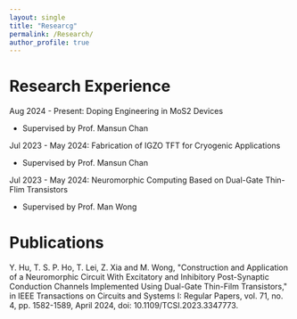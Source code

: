 ```yaml
---
layout: single
title: "Researcg"
permalink: /Research/
author_profile: true
---
```


Research Experience
=====
Aug 2024 - Present: Doping Engineering in MoS2 Devices 
 * Supervised by Prof. Mansun Chan

Jul 2023 - May 2024: Fabrication of IGZO TFT for Cryogenic Applications
 * Supervised by Prof. Mansun Chan

Jul 2023 - May 2024: Neuromorphic Computing Based on Dual-Gate Thin-Flim Transistors
 * Supervised by Prof. Man Wong

Publications
=====
Y. Hu, T. S. P. Ho, T. Lei, Z. Xia and M. Wong, "Construction and Application of a Neuromorphic Circuit With Excitatory and Inhibitory Post-Synaptic Conduction Channels Implemented Using Dual-Gate Thin-Film Transistors," in IEEE Transactions on Circuits and Systems I: Regular Papers, vol. 71, no. 4, pp. 1582-1589, April 2024, doi: 10.1109/TCSI.2023.3347773.
